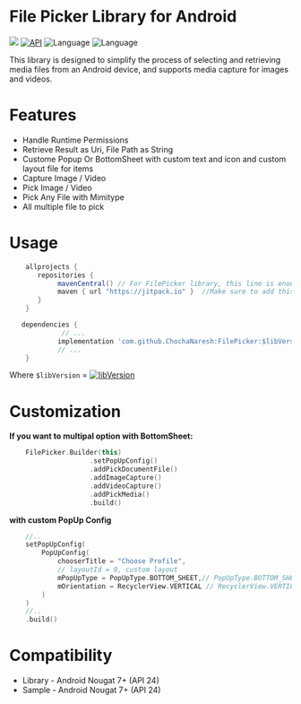 
# File Picker Library for Android


[![](https://jitpack.io/v/ChochaNaresh/FilePicker.svg)](https://jitpack.io/#ChochaNaresh/FilePicker)
[![API](https://img.shields.io/badge/API-24%2B-brightgreen.svg?style=flat)](https://android-arsenal.com/api?level=24)
![Language](https://img.shields.io/badge/language-Kotlin-orange.svg)
![Language](https://img.shields.io/badge/Kotlin-1.8.21-blue)

This library is designed to simplify the process of selecting and retrieving media files from an Android device, and supports media capture for images and videos.

# Features
* Handle Runtime Permissions
* Retrieve Result as Uri, File Path as String
* Custome Popup Or BottomSheet with custom text and icon and custom layout file for items
* Capture Image / Video
* Pick Image / Video
* Pick Any File with Mimitype
* All multiple file to pick

# Usage
```groovy
	allprojects {
	   repositories {
	      	mavenCentral() // For FilePicker library, this line is enough. Although, it has been published on jitpack as well
           	maven { url "https://jitpack.io" }  //Make sure to add this in your project
	   }
	}
```

```groovy
   dependencies {
             // ...
	        implementation 'com.github.ChochaNaresh:FilePicker:$libVersion'
            // ...
	}
```
Where `$libVersion` = [![libVersion](https://img.shields.io/github/release/ChochaNaresh/FilePicker/all.svg?style=flat-square)](https://github.com/ChochaNaresh/FilePicker/releases)


# Customization
**If you want to multipal option with BottomSheet:**
```kotlin
    FilePicker.Builder(this)
                    .setPopUpConfig()
                    .addPickDocumentFile()
                    .addImageCapture()
                    .addVideoCapture()
                    .addPickMedia()
                    .build()
```
**with custom PopUp Config**
```kotlin
    //..
    setPopUpConfig(
        PopUpConfig(
            chooserTitle = "Choose Profile",
            // layoutId = 0, custom layout 
            mPopUpType = PopUpType.BOTTOM_SHEET,// PopUpType.BOTTOM_SHEET Or PopUpType.DIALOG
            mOrientation = RecyclerView.VERTICAL // RecyclerView.VERTICAL or RecyclerView.HORIZONTAL
        )
    )
    //..
    .build()

```


# Compatibility
* Library - Android Nougat 7+ (API 24)
* Sample - Android Nougat 7+ (API 24)